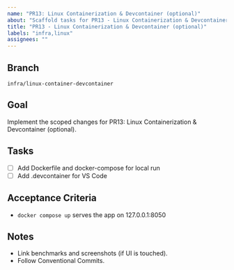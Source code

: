 ```yaml
---
name: "PR13: Linux Containerization & Devcontainer (optional)"
about: "Scaffold tasks for PR13 - Linux Containerization & Devcontainer (optional)"
title: "PR13 - Linux Containerization & Devcontainer (optional)"
labels: "infra,linux"
assignees: ""
---
```


## Branch
`infra/linux-container-devcontainer`

## Goal
Implement the scoped changes for PR13: Linux Containerization & Devcontainer (optional).

## Tasks
- [ ] Add Dockerfile and docker-compose for local run
- [ ] Add .devcontainer for VS Code

## Acceptance Criteria
- `docker compose up` serves the app on 127.0.0.1:8050

## Notes
- Link benchmarks and screenshots (if UI is touched).
- Follow Conventional Commits.


